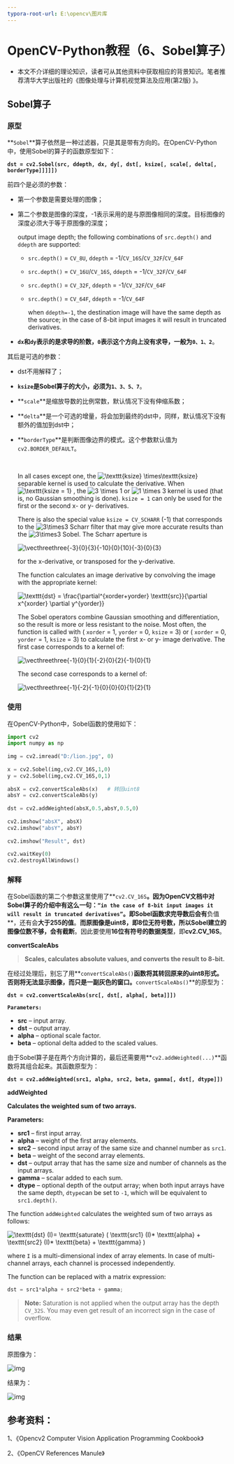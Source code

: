 ```yaml
---
typora-root-url: E:\opencv\图片库
---
```


# OpenCV-Python教程（6、Sobel算子）

- 本文不介详细的理论知识，读者可从其他资料中获取相应的背景知识。笔者推荐清华大学出版社的《图像处理与计算机视觉算法及应用(第2版) 》。

## Sobel算子

### 原型

**`Sobel`**算子依然是一种过滤器，只是其是带有方向的。在OpenCV-Python中，使用Sobel的算子的函数原型如下：

**`dst = cv2.Sobel(src, ddepth, dx, dy[, dst[, ksize[, scale[, delta[, borderType]]]]])`**  

前四个是必须的参数：

- 第一个参数是需要处理的图像；

- 第二个参数是图像的深度，-1表示采用的是与原图像相同的深度。目标图像的深度必须大于等于原图像的深度；

  output image depth; the following combinations of `src.depth()` and `ddepth` are supported:

  - `src.depth()` = `CV_8U`, `ddepth` = -1/`CV_16S`/`CV_32F`/`CV_64F`

  - `src.depth()` = `CV_16U`/`CV_16S`, `ddepth` = -1/`CV_32F`/`CV_64F`

  - `src.depth()` = `CV_32F`, `ddepth` = -1/`CV_32F`/`CV_64F`

  - `src.depth()` = `CV_64F`, `ddepth` = -1/`CV_64F`

    when `ddepth=-1`, the destination image will have the same depth as the source; in the case of 8-bit input images it will result in truncated derivatives.

- **`dx`**和**`dy`**表示的是求导的阶数，**`0`**表示这个方向上没有求导，一般为**`0、1、2`**。

其后是可选的参数：

- dst不用解释了；

- **`ksize`**是Sobel算子的大小，必须为**`1、3、5、7`**。

- **`scale`**是缩放导数的比例常数，默认情况下没有伸缩系数；

- **`delta`**是一个可选的增量，将会加到最终的dst中，同样，默认情况下没有额外的值加到dst中；

- **`borderType`**是判断图像边界的模式。这个参数默认值为`cv2.BORDER_DEFAULT`。

  ​

  In all cases except one, the ![\texttt{ksize} \times\texttt{ksize}](https://docs.opencv.org/3.0-beta/_images/math/67ac8e01d254361095b28f8ac83e332f208d1e31.png) separable kernel is used to calculate the derivative. When ![\texttt{ksize = 1}](https://docs.opencv.org/3.0-beta/_images/math/4daed318cc0381d143ca27f60277e6d1ea50e432.png) , the ![3 \times 1](https://docs.opencv.org/3.0-beta/_images/math/100762acf79bb70bf5737e3a41067c09cb55b050.png) or ![1 \times 3](https://docs.opencv.org/3.0-beta/_images/math/0901cf2fbd419b32993984f209910f744424b80d.png) kernel is used (that is, no Gaussian smoothing is done). `ksize = 1` can only be used for the first or the second x- or y- derivatives.

  There is also the special value `ksize = CV_SCHARR` (-1) that corresponds to the ![3\times3](https://docs.opencv.org/3.0-beta/_images/math/913c4034db44a98d07b02c893a2c7dede83be898.png) Scharr filter that may give more accurate results than the ![3\times3](https://docs.opencv.org/3.0-beta/_images/math/913c4034db44a98d07b02c893a2c7dede83be898.png) Sobel. The Scharr aperture is

  ![\vecthreethree{-3}{0}{3}{-10}{0}{10}{-3}{0}{3}](https://docs.opencv.org/3.0-beta/_images/math/3ab98ff1a5283f63057e5f3ff52c25e49ef01318.png)

  for the x-derivative, or transposed for the y-derivative.

  The function calculates an image derivative by convolving the image with the appropriate kernel:

  ![\texttt{dst} =  \frac{\partial^{xorder+yorder} \texttt{src}}{\partial x^{xorder} \partial y^{yorder}}](https://docs.opencv.org/3.0-beta/_images/math/f6b50963327c57345aabf72f164a3faf10d255a4.png)

  The Sobel operators combine Gaussian smoothing and differentiation, so the result is more or less resistant to the noise. Most often, the function is called with ( `xorder` = 1, `yorder` = 0, `ksize` = 3) or ( `xorder` = 0, `yorder` = 1, `ksize` = 3) to calculate the first x- or y- image derivative. The first case corresponds to a kernel of:

  ![\vecthreethree{-1}{0}{1}{-2}{0}{2}{-1}{0}{1}](https://docs.opencv.org/3.0-beta/_images/math/f2531c53069c2dabcab2bcb391518bd65dc535eb.png)

  The second case corresponds to a kernel of:

  ![\vecthreethree{-1}{-2}{-1}{0}{0}{0}{1}{2}{1}](https://docs.opencv.org/3.0-beta/_images/math/03e50d0ac972c69085ccbff5cadd0b53f791fce8.png)

### 使用

在OpenCV-Python中，Sobel函数的使用如下：

```python
import cv2  
import numpy as np    
  
img = cv2.imread("D:/lion.jpg", 0)  
  
x = cv2.Sobel(img,cv2.CV_16S,1,0)  
y = cv2.Sobel(img,cv2.CV_16S,0,1)  
  
absX = cv2.convertScaleAbs(x)   # 转回uint8  
absY = cv2.convertScaleAbs(y)  
  
dst = cv2.addWeighted(absX,0.5,absY,0.5,0)  
  
cv2.imshow("absX", absX)  
cv2.imshow("absY", absY)  
  
cv2.imshow("Result", dst)  
  
cv2.waitKey(0)  
cv2.destroyAllWindows()   
```



### 解释

在Sobel函数的第二个参数这里使用了**`cv2.CV_16S`**。因为OpenCV文档中对Sobel算子的介绍中有这么一句：`“in the case of 8-bit input images it will result in truncated derivatives”`。即Sobel函数求完导数后会有**负值**，还有会**大于255的值**。**而原图像是uint8，即8位无符号数，所以Sobel建立的图像位数不够，会有截断**。因此要使用**16位有符号的数据类型**，即**cv2.CV_16S**。

 **convertScaleAbs**

> **Scales, calculates absolute values, and converts the result to 8-bit.**

在经过处理后，别忘了用**`convertScaleAbs()`**函数将其转回原来的uint8形式。否则将无法显示图像，而只是一副灰色的窗口。**`convertScaleAbs()`**的原型为：

**`dst = cv2.convertScaleAbs(src[, dst[, alpha[, beta]]])`**  

**`Parameters:`**

- **src** – input array.
- **dst** – output array.
- **alpha** – optional scale factor.
- **beta** – optional delta added to the scaled values.

由于Sobel算子是在两个方向计算的，最后还需要用**`cv2.addWeighted(...)`**函数将其组合起来。其函数原型为：

**`dst = cv2.addWeighted(src1, alpha, src2, beta, gamma[, dst[, dtype]])`**  

 **addWeighted**

**Calculates the weighted sum of two arrays.**

**Parameters:**

- **src1** – first input array.
- **alpha** – weight of the first array elements.
- **src2** – second input array of the same size and channel number as `src1`.
- **beta** – weight of the second array elements.
- **dst** – output array that has the same size and number of channels as the input arrays.
- **gamma** – scalar added to each sum.
- **dtype** – optional depth of the output array; when both input arrays have the same depth, `dtype`can be set to `-1`, which will be equivalent to `src1.depth()`.

The function `addWeighted` calculates the weighted sum of two arrays as follows:

![\texttt{dst} (I)= \texttt{saturate} ( \texttt{src1} (I)* \texttt{alpha} +  \texttt{src2} (I)* \texttt{beta} +  \texttt{gamma} )](https://docs.opencv.org/3.0-beta/_images/math/d9e87b75f6c0526dfca3f8c483fbda1ad7251046.png)

where `I` is a multi-dimensional index of array elements. In case of multi-channel arrays, each channel is processed independently.

The function can be replaced with a matrix expression:

```python
dst = src1*alpha + src2*beta + gamma;
```

> **Note:**  Saturation is not applied when the output array has the depth `CV_32S`. You may even get result of an incorrect sign in the case of overflow.

### 结果

原图像为：

![img](http://img.blog.csdn.net/20130627154241703?watermark/2/text/aHR0cDovL2Jsb2cuY3Nkbi5uZXQvc3VubnkyMDM4/font/5a6L5L2T/fontsize/400/fill/I0JBQkFCMA==/dissolve/70/gravity/Center)

结果为：

![img](http://img.blog.csdn.net/20130627154403390?watermark/2/text/aHR0cDovL2Jsb2cuY3Nkbi5uZXQvc3VubnkyMDM4/font/5a6L5L2T/fontsize/400/fill/I0JBQkFCMA==/dissolve/70/gravity/Center)

## 参考资料：

1、《Opencv2 Computer Vision Application Programming Cookbook》

2、《OpenCV References Manule》